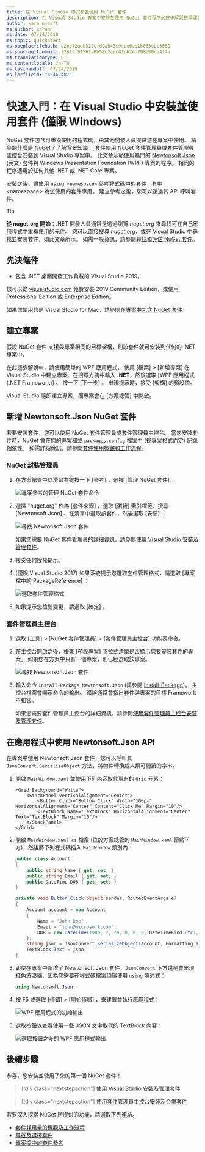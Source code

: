 ```yaml
---
title: 在 Visual Studio 中安裝並使用 NuGet 套件
description: 在 Visual Studio 專案中安裝並使用 NuGet 套件程序的逐步解說教學課程。
author: karann-msft
ms.author: karann
ms.date: 07/24/2018
ms.topic: quickstart
ms.openlocfilehash: a2be42aeb322cfd0ab43c9cec6ad1b063cbc3089
ms.sourcegitcommit: f291ff91561a6b58c2aec41c624d798e00ce41fa
ms.translationtype: HT
ms.contentlocale: zh-TW
ms.lasthandoff: 07/24/2019
ms.locfileid: "68462487"
---
```

# <a name="quickstart-install-and-use-a-package-in-visual-studio-windows-only"></a>快速入門：在 Visual Studio 中安裝並使用套件 (僅限 Windows)

NuGet 套件包含可重複使用的程式碼，由其他開發人員提供您在專案中使用。 請參閱[什麼是 NuGet？](../What-is-NuGet.md)了解背景知識。 套件使用 NuGet 套件管理員或套件管理員主控台安裝到 Visual Studio 專案中。 此文章示範使用熱門的 [Newtonsoft.Json](https://www.nuget.org/packages/Newtonsoft.Json/) \(英文\) 套件與 Windows Presentation Foundation (WPF) 專案的程序。 相同的程序適用於任何其他 .NET 或 .NET Core 專案。

安裝之後，請使用 `using <namespace>` 參考程式碼中的套件，其中 \<namespace\> 為您使用的套件專用。 建立參考之後，您可以透過其 API 呼叫套件。

> [!Tip]
> **從 nuget.org 開始**：.NET 開發人員通常是透過瀏覽 *nuget.org* 來尋找可在自己應用程式中重複使用的元件。 您可以直接搜尋 *nuget.org*，或在 Visual Studio 中尋找並安裝套件，如此文章所示。 如需一般資訊，請參閱[尋找和評估 NuGet 套件](../consume-packages/finding-and-choosing-packages.md)。

## <a name="prerequisites"></a>先決條件

- 包含 .NET 桌面開發工作負載的 Visual Studio 2019。

您可以從 [visualstudio.com](https://www.visualstudio.com/) 免費安裝 2019 Community Edition，或使用 Professional Edition 或 Enterprise Edition。

如果您使用的是 Visual Studio for Mac，請參閱[在專案中包含 NuGet 套件](/visualstudio/mac/nuget-walkthrough)。

## <a name="create-a-project"></a>建立專案

假設 NuGet 套件 支援與專案相同的目標架構，則該套件就可安裝到任何的 .NET 專案中。

在此逐步解說中，請使用簡單的 WPF 應用程式。 使用 [檔案] > [新增專案]  在 Visual Studio 中建立專案、在搜尋方塊中輸入 **.NET**，然後選取 [WPF 應用程式 (.NET Framework)]  。 按一下 [下一步]  。 出現提示時，接受 [架構]  的預設值。

Visual Studio 隨即建立專案，而專案會在 [方案總管] 中開啟。

## <a name="add-the-newtonsoftjson-nuget-package"></a>新增 Newtonsoft.Json NuGet 套件

若要安裝套件，您可以使用 NuGet 套件管理員或套件管理員主控台。 當您安裝套件時，NuGet 會在您的專案檔或 `packages.config` 檔案中 (視專案格式而定) 記錄相依性。 如需詳細資訊，請參閱[套件使用概觀和工作流程](../consume-packages/Overview-and-Workflow.md)。

### <a name="nuget-package-manager"></a>NuGet 封裝管理員

1. 在方案總管中以滑鼠右鍵按一下 [參考]  ，選擇 [管理 NuGet 套件]  。

    ![專案參考的管理 NuGet 套件命令](media/QS_Use-02-ManageNuGetPackages.png)

1. 選擇 "nuget.org" 作為 [套件來源]  ，選取 [瀏覽]  索引標籤、搜尋 [Newtonsoft.Json]  、在清單中選取該套件，然後選取 [安裝]  ：

    ![尋找 Newtonsoft.Json 套件](media/QS_Use-03-NewtonsoftJson.png)

    如果您需要 NuGet 套件管理員的詳細資訊，請參閱[使用 Visual Studio 安裝及管理套件](../consume-packages/install-use-packages-visual-studio.md)。

1. 接受任何授權提示。

1. (僅限 Visual Studio 2017) 如果系統提示您選取套件管理格式，請選取 [專案檔中的 PackageReference]  ：

    ![選取套件管理格式](media/QS_Use-03b-SelectFormat.png)

1. 如果提示您檢閱變更，請選取 [確定]  。

### <a name="package-manager-console"></a>套件管理員主控台

1. 選取 [工具] > [NuGet 套件管理員] > [套件管理員主控台]  功能表命令。

1. 在主控台開啟之後，檢查 [預設專案]  下拉式清單是否顯示您要安裝套件的專案。 如果您在方案中只有一個專案，則已經選取該專案。

    ![尋找 Newtonsoft.Json 套件](media/QS_Use-08-Console1.png)

1. 輸入命令 `Install-Package Newtonsoft.Json` (請參閱 [Install-Package](../reference/ps-reference/ps-ref-install-package.md))。 主控台視窗會顯示命令的輸出。 錯誤通常會指出套件與專案的目標 Framework 不相容。

   如果您需要套件管理員主控台的詳細資訊，請參閱[使用套件管理員主控台安裝及管理套件](../consume-packages/install-use-packages-powershell.md)。

## <a name="use-the-newtonsoftjson-api-in-the-app"></a>在應用程式中使用 Newtonsoft.Json API

在專案中使用 Newtonsoft.Json 套件，您可以呼叫其 `JsonConvert.SerializeObject` 方法，將物件轉換成人類可閱讀的字串。

1. 開啟 `MainWindow.xaml` 並使用下列內容取代現有的 `Grid` 元素：

    ```xaml
    <Grid Background="White">
        <StackPanel VerticalAlignment="Center">
            <Button Click="Button_Click" Width="100px" HorizontalAlignment="Center" Content="Click Me" Margin="10"/>
            <TextBlock Name="TextBlock" HorizontalAlignment="Center" Text="TextBlock" Margin="10"/>
        </StackPanel>
    </Grid>
    ```

1. 開啟 `MainWindow.xaml.cs` 檔案 (位於方案總管的 `MainWindow.xaml` 節點下方)，然後將下列程式碼插入 `MainWindow` 類別內：

    ```cs
    public class Account
    {
        public string Name { get; set; }
        public string Email { get; set; }
        public DateTime DOB { get; set; }
    }

    private void Button_Click(object sender, RoutedEventArgs e)
    {
        Account account = new Account
        {
            Name = "John Doe",
            Email = "john@microsoft.com",
            DOB = new DateTime(1980, 2, 20, 0, 0, 0, DateTimeKind.Utc),
        };
        string json = JsonConvert.SerializeObject(account, Formatting.Indented);
        TextBlock.Text = json;
    }
    ```

1. 即使在專案中新增了 Newtonsoft.Json 套件，`JsonConvert` 下方還是會出現紅色波浪線，因為您需要在程式碼檔案頂端使用 `using` 陳述式：

    ```cs
    using Newtonsoft.Json;
    ```

1. 按 F5 或選取 [偵錯] > [開始偵錯]  ，來建置並執行應用程式：

    ![WPF 應用程式的初始輸出](media/QS_Use-06-AppStart.png)

1. 選取按鈕以查看使用一些 JSON 文字取代的 TextBlock 內容：

    ![選取按鈕之後的 WPF 應用程式輸出](media/QS_Use-07-AppEnd.png)

## <a name="next-steps"></a>後續步驟

恭喜，您安裝並使用了您的第一個 NuGet 套件！

> [!div class="nextstepaction"]
> [使用 Visual Studio 安裝及管理套件](../consume-packages/install-use-packages-visual-studio.md)

> [!div class="nextstepaction"]
> [使用套件管理員主控台安裝及合併套件](../consume-packages/install-use-packages-powershell.md)

若要深入探索 NuGet 所提供的功能，請選取下列連結。

- [套件耗用量的概觀及工作流程](../consume-packages/overview-and-workflow.md)
- [尋找及選擇套件](../consume-packages/finding-and-choosing-packages.md)
- [專案檔中的套件參考](../consume-packages/package-references-in-project-files.md)
